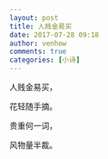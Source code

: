 ```yaml
---
layout: post
title: 人贱金易买
date: 2017-07-28 09:18
author: venhow
comments: true
categories: [小诗]
---
```

人贱金易买，

花轻随手摘。

贵重何一词，

风物量半裁。
